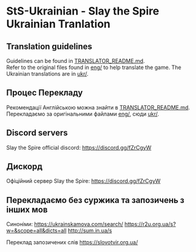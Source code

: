# StS-Ukrainian - Slay the Spire Ukrainian Tranlation
## Translation guidelines
Guidelines can be found in [TRANSLATOR_README.md](TRANSLATOR_README.md).  
Refer to the original files found in [eng/](eng/) to help translate the game. The Ukrainian translations are in [ukr/](ukr/).

## Процес Перекладу
Рекомендації Англійською можна знайти в [TRANSLATOR_README.md](TRANSLATOR_README.md).  
Перекладаємо за оригінальними файлами [eng/](eng/), сюди [ukr/](ukr/).

## Discord servers
Slay the Spire official discord: https://discord.gg/fZrCgyW 

## Дискорд
Офіційний сервер Slay the Spire: https://discord.gg/fZrCgyW 

## Перекладаємо без суржика та запозичень з інших мов
Синоніми: 	https://ukrainskamova.com/search/
			https://r2u.org.ua/s?w=&scope=all&dicts=all
			http://sum.in.ua/s

Переклад запозичених слів
			https://slovotvir.org.ua/
